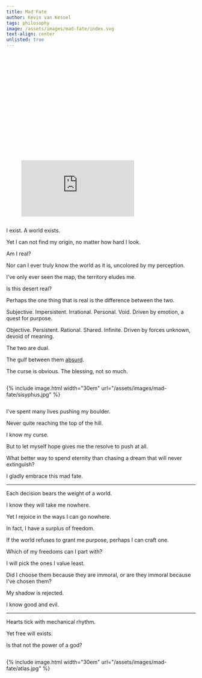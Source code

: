 ```yaml
---
title: Mad Fate
author: Kevin van Kessel
tags: philosophy
image: /assets/images/mad-fate/index.svg
text-align: center
unlisted: true
---
```


<figure style="position:relative;padding-top:56.25%;"><iframe src="https://www.youtube.com/embed/8n0PUXewaC0" frameborder="0" allow="autoplay; encrypted-media" allowfullscreen></iframe></figure>

<div markdown=1 style="display: inline-block">

I exist. A world exists.

Yet I can not find my origin, no matter how hard I look.

Am I real?

Nor can I ever truly know the world as it is, uncolored by my perception.

I've only ever seen the map, the territory eludes me.

Is this desert real?

Perhaps the one thing that is real is the difference between the two.

Subjective. Impersistent. Irrational. Personal. Void. Driven by emotion, a quest for purpose.

Objective. Persistent. Rational. Shared. Infinite. Driven by forces unknown, devoid of meaning.

The two are dual.

The gulf between them [absurd](https://en.wikipedia.org/wiki/Absurdism).

The curse is obvious. The blessing, not so much.

</div>

{% include image.html width="30em" url="/assets/images/mad-fate/sisyphus.jpg" %}

<div markdown=1 style="display: inline-block">

I've spent many lives pushing my boulder.

Never quite reaching the top of the hill.

I know my curse.

But to let myself hope gives me the resolve to push at all.

What better way to spend eternity than chasing a dream that will never extinguish?

I gladly embrace this mad fate.

---

Each decision bears the weight of a world.

I know they will take me nowhere.

Yet I rejoice in the ways I can go nowhere.

In fact, I have a surplus of freedom.

If the world refuses to grant me purpose, perhaps I can craft one.

Which of my freedoms can I part with?

I will pick the ones I value least.

Did I choose them because they are immoral, or are they immoral because I've chosen them?

My shadow is rejected.

I know good and evil.

---

Hearts tick with mechanical rhythm.

Yet free will exists.

Is that not the power of a god?

</div>

{% include image.html width="30em" url="/assets/images/mad-fate/atlas.jpg" %}
